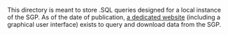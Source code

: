 This directory is meant to store .SQL queries designed for a local instance of the SGP. As of the date of publication, [a dedicated website](http://sgp-search.io/search) (including a graphical user interface) exists to query and download data from the SGP.